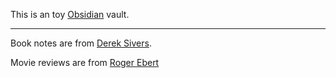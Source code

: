 This is an toy [Obsidian](https://obsidian.md/) vault.

---

Book notes are from [Derek Sivers](https://sive.rs/book).

Movie reviews are from [Roger Ebert](https://www.rogerebert.com/reviews)


